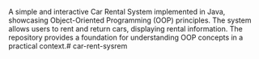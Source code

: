 A simple and interactive Car Rental System implemented in Java, showcasing Object-Oriented Programming (OOP) principles. The system allows users to rent and return cars, displaying rental information. The repository provides a foundation for understanding OOP concepts in a practical context.# car-rent-sysrem
